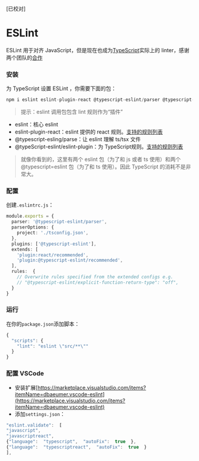 [已校对]
# ESLint

ESLint 用于对齐 JavaScript，但是现在也成为[TypeScript](https://github.com/Microsoft/TypeScript/issues/29288)实际上的 linter，感谢两个团队的[合作](https://eslint.org/blog/2019/01/future-typescript-eslint)

### 安装

为 TypeScript 设置 ESLint ，你需要下面的包：
```ts
npm i eslint eslint-plugin-react @typescript-eslint/parser @typescript-eslint/eslint-plugin
```

> 提示：eslint 调用包包含 lint 规则作为“插件”

- eslint：核心 eslint
- eslint-plugin-react：eslint 提供的 react 规则。[支持的规则列表](https://github.com/yannickcr/eslint-plugin-react#list-of-supported-rules)
- @typescript-esling/parse：让 eslint 理解 ts/tsx 文件
- @typeScript-eslint/eslint-plugin：为 TypeScript规则。[支持的规则列表](https://github.com/typescript-eslint/typescript-eslint/tree/master/packages/eslint-plugin#supported-rules)

> 就像你看到的，这里有两个 eslint 包（为了和 js 或者 ts 使用）和两个 @typescript=eslint 包（为了和 ts 使用）。因此 TypeScript 的消耗不是非常大。

### 配置
创建`.eslintrc.js`：
```ts
module.exports = {
  parser: '@typescript-eslint/parser',
  parserOptions: {
    project: './tsconfig.json',
  },
  plugins: ['@typescript-eslint'],
  extends: [
    'plugin:react/recommended',
    'plugin:@typescript-eslint/recommended',
  ],
  rules:  {
    // Overwrite rules specified from the extended configs e.g. 
    // "@typescript-eslint/explicit-function-return-type": "off",
  }
}
```

### 运行
在你的`package.json`添加脚本：
```ts
{
  "scripts": {
    "lint": "eslint \"src/**\""
  }
}
```

### 配置 VSCode

- 安装扩展[https://marketplace.visualstudio.com/items?itemName=dbaeumer.vscode-eslint](https://marketplace.visualstudio.com/items?itemName=dbaeumer.vscode-eslint)
- 添加`settings.json`：
```ts
"eslint.validate":  [
"javascript",
"javascriptreact",
{"language":  "typescript",  "autoFix":  true  },
{"language":  "typescriptreact",  "autoFix":  true  }
],
```
